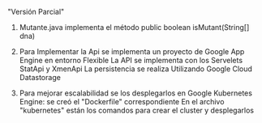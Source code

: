 "Versión Parcial"

1) Mutante.java implementa el método public boolean isMutant(String[] dna) 

2) Para Implementar la Api se implementa  un proyecto de Google App Engine en entorno Flexible
La API se implementa con los Servelets StatApi y XmenApi
La persistencia se realiza Utilizando Google Cloud Datastorage

3) Para mejorar escalabilidad se los desplegarlos en Google Kubernetes Engine:
se creó  el "Dockerfile" correspondiente
En el archivo "kubernetes" están los comandos para crear el cluster y desplegarlos

  






